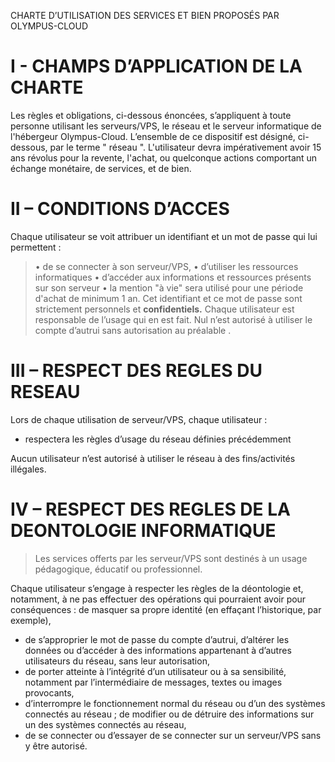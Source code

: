 
CHARTE D’UTILISATION DES SERVICES ET BIEN PROPOSÉS PAR OLYMPUS-CLOUD

# I - CHAMPS D’APPLICATION DE LA CHARTE

Les règles et obligations, ci-dessous énoncées, s’appliquent à toute personne utilisant les serveurs/VPS, le réseau et le serveur informatique de l'hébergeur Olympus-Cloud.
L’ensemble de ce dispositif est désigné, ci-dessous, par le terme " réseau ".
L'utilisateur devra impérativement avoir 15 ans révolus pour la revente, l'achat, ou quelconque actions comportant un échange monétaire, de services, et de bien.

# II – CONDITIONS D’ACCES

Chaque utilisateur se voit attribuer un identifiant et un mot de passe qui lui permettent :
> • de se connecter à son serveur/VPS,
> • d’utiliser les ressources informatiques 
> • d’accéder aux informations et ressources présents sur son serveur
> • la mention "à vie" sera utilisé pour une période d'achat de minimum 1 an.
Cet identifiant et ce mot de passe sont strictement personnels et __confidentiels.__
Chaque utilisateur est responsable de l’usage qui en est fait.
Nul n’est autorisé à utiliser le compte d’autrui sans autorisation au préalable .

# III – RESPECT DES REGLES DU RESEAU

Lors de chaque utilisation de serveur/VPS, chaque utilisateur :
 - respectera les règles d’usage du réseau définies précédemment
 
Aucun utilisateur n’est autorisé à utiliser le réseau à des fins/activités illégales.
# IV – RESPECT DES REGLES DE LA DEONTOLOGIE INFORMATIQUE

>Les services offerts par les serveur/VPS sont destinés à un usage pédagogique, éducatif ou professionnel.

Chaque utilisateur s’engage à respecter les règles de la déontologie et, notamment, à ne pas effectuer des
opérations qui pourraient avoir pour conséquences :
 de masquer sa propre identité (en effaçant l’historique, par exemple),
- de s’approprier le mot de passe du compte d’autrui,
 d’altérer les données ou d’accéder à des informations appartenant à d’autres utilisateurs du réseau, sans leur
autorisation,
- de porter atteinte à l’intégrité d’un utilisateur ou à sa sensibilité, notamment par l’intermédiaire de
messages, textes ou images provocants,
- d’interrompre le fonctionnement normal du réseau ou d’un des systèmes connectés au réseau ; de modifier
ou de détruire des informations sur un des systèmes connectés au réseau,
- de se connecter ou d’essayer de se connecter sur un serveur/VPS sans y être autorisé. 

